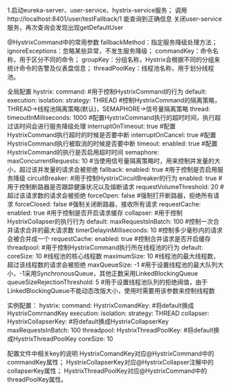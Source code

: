 1.启动eureka-server、user-service、hystrix-service服务；
调用http://localhost:8401/user/testFallback/1  能查询到正确信息
关闭user-service服务，再次查询会发现出现getDefaultUser

@HystrixCommand中的常用参数
fallbackMethod：指定服务降级处理方法；
ignoreExceptions：忽略某些异常，不发生服务降级；
commandKey：命令名称，用于区分不同的命令；
groupKey：分组名称，Hystrix会根据不同的分组来统计命令的告警及仪表盘信息；
threadPoolKey：线程池名称，用于划分线程池。


全局配置
hystrix:
command: #用于控制HystrixCommand的行为
default:
execution:
isolation:
strategy: THREAD #控制HystrixCommand的隔离策略，THREAD->线程池隔离策略(默认)，SEMAPHORE->信号量隔离策略
thread:
timeoutInMilliseconds: 1000 #配置HystrixCommand执行的超时时间，执行超过该时间会进行服务降级处理
interruptOnTimeout: true #配置HystrixCommand执行超时的时候是否要中断
interruptOnCancel: true #配置HystrixCommand执行被取消的时候是否要中断
timeout:
enabled: true #配置HystrixCommand的执行是否启用超时时间
semaphore:
maxConcurrentRequests: 10 #当使用信号量隔离策略时，用来控制并发量的大小，超过该并发量的请求会被拒绝
fallback:
enabled: true #用于控制是否启用服务降级
circuitBreaker: #用于控制HystrixCircuitBreaker的行为
enabled: true #用于控制断路器是否跟踪健康状况以及熔断请求
requestVolumeThreshold: 20 #超过该请求数的请求会被拒绝
forceOpen: false #强制打开断路器，拒绝所有请求
forceClosed: false #强制关闭断路器，接收所有请求
requestCache:
enabled: true #用于控制是否开启请求缓存
collapser: #用于控制HystrixCollapser的执行行为
default:
maxRequestsInBatch: 100 #控制一次合并请求合并的最大请求数
timerDelayinMilliseconds: 10 #控制多少毫秒内的请求会被合并成一个
requestCache:
enabled: true #控制合并请求是否开启缓存
threadpool: #用于控制HystrixCommand执行所在线程池的行为
default:
coreSize: 10 #线程池的核心线程数
maximumSize: 10 #线程池的最大线程数，超过该线程数的请求会被拒绝
maxQueueSize: -1 #用于设置线程池的最大队列大小，-1采用SynchronousQueue，其他正数采用LinkedBlockingQueue
queueSizeRejectionThreshold: 5 #用于设置线程池队列的拒绝阀值，由于LinkedBlockingQueue不能动态改版大小，使用时需要用该参数来控制线程数


实例配置：
hystrix:
command:
HystrixComandKey: #将default换成HystrixComrnandKey
execution:
isolation:
strategy: THREAD
collapser:
HystrixCollapserKey: #将default换成HystrixCollapserKey
maxRequestsInBatch: 100
threadpool:
HystrixThreadPoolKey: #将default换成HystrixThreadPoolKey
coreSize: 10


配置文件中相关key的说明
HystrixComandKey对应@HystrixCommand中的commandKey属性；
HystrixCollapserKey对应@HystrixCollapser注解中的collapserKey属性；
HystrixThreadPoolKey对应@HystrixCommand中的threadPoolKey属性。